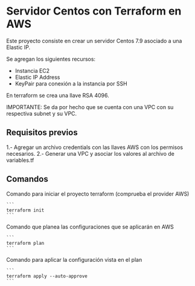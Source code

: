 # Servidor Centos con Terraform en AWS

Este proyecto consiste en crear un servidor Centos 7.9 asociado a una
Elastic IP.

Se agregan los siguientes recursos:
* Instancia EC2
* Elastic IP Address
* KeyPair para conexión a la instancia por SSH

En terraform se crea una llave RSA 4096.


IMPORTANTE: Se da por hecho que se cuenta con una VPC con su respectiva
subnet y su VPC.



## Requisitos previos

1.- Agregar un archivo credentials con las llaves AWS con los permisos necesarios.
2.- Generar una VPC y asociar los valores al archivo de variables.tf


## Comandos

Comando para iniciar el proyecto terraform (comprueba el provider AWS)
````
```
terraform init
```
````

Comando que planea las configuraciones que se aplicarán en AWS
````
```
terraform plan
```
````

Comando para aplicar la configuración vista en el plan
````
```
terraform apply --auto-approve
```
````
